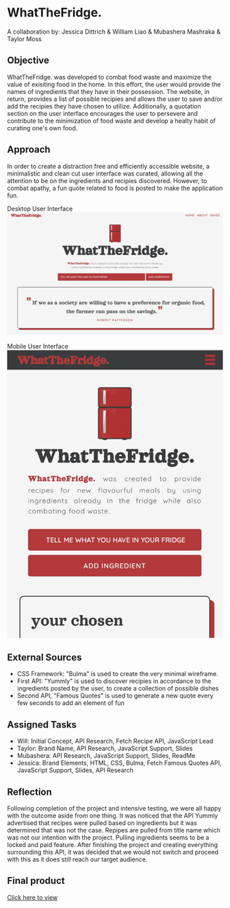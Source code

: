 # WhatTheFridge.
A collaboration by: Jessica Dittrich & William Liao & Mubashera Mashraka & Taylor Moss

## Objective 
WhatTheFridge. was developed to combat food waste and maximize the value of exisiting food in the home. In this effort, the user would provide the names of ingredients that they have in their possession. The website, in return, provides a list of possible recipies and allows the user to save and/or add the recipies they have chosen to utilize. Additionally, a quotation section on the user interface encourages the user to persevere and contribute to the minimization of food waste and develop a healty habit of curating one's own food. 

## Approach
In order to create a distraction free and efficiently accessible website, a minimalistic and clean cut user interface was curated, allowing all the attention to be on the ingredients and recipies discovered. However, to combat apathy, a fun quote related to food is posted to make the application fun. 

Desktop User Interface
![screenshot of desktop user interface](assets/images/screenshot-1.jpg)

Mobile User Interface
![screenshot of desktop user interface](assets/images/screenshot-2.jpg)

## External Sources
- CSS Framework: "Bulma" is used to create the very minimal wireframe.
- First API: "Yummly" is used to discover recipies in accordance to the ingredients posted by the user, to create a collection of possible dishes 
- Second API, "Famous Quotes" is used to generate a new quote every few seconds to add an element of fun 

## Assigned Tasks
- Will: Initial Concept, API Research, Fetch Recipe API, JavaScript Lead
- Taylor: Brand Name, API Research, JavaScript Support, Slides
- Mubashera: API Research, JavaScript Support, Slides, ReadMe
- Jessica: Brand Elements, HTML, CSS, Bulma, Fetch Famous Quotes API, JavaScript Support, Slides, API Research

## Reflection
Following completion of the project and intensive testing, we were all happy with the outcome aside from one thing. It was noticed that the API Yummly advertised that recipes were pulled based on ingredients but it was determined that was not the case. Repipes are pulled from title name which was not our intention with the project. Pulling ingredients seems to be a locked and paid feature. After finishing the project and creating everything surrounding this API, it was decided that we would not switch and proceed with this as it does still reach our target audience.

## Final product
[Click here to view](https://jessicamdittrich.github.io/PRJ-WTMJ060622/)



